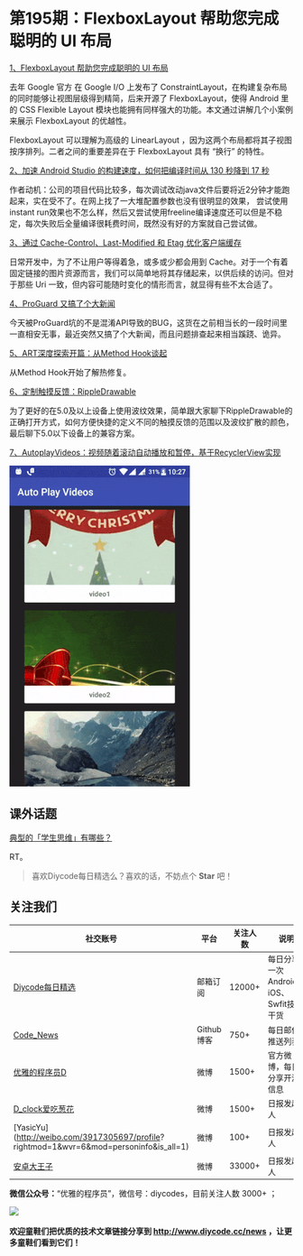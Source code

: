 # 第195期：FlexboxLayout 帮助您完成聪明的 UI 布局


[1、FlexboxLayout 帮助您完成聪明的 UI 布局 ](https://www.diycode.cc/news/2162)

去年 Google 官方 在 Google I/O 上发布了 ConstraintLayout，在构建复杂布局的同时能够让视图层级得到精简，后来开源了 FlexboxLayout，使得 Android 里的 CSS Flexible Layout 模块也能拥有同样强大的功能。本文通过讲解几个小案例来展示 FlexboxLayout 的优越性。

FlexboxLayout 可以理解为高级的 LinearLayout ，因为这两个布局都将其子视图按序排列。二者之间的重要差异在于 FlexboxLayout 具有 “换行” 的特性。


[2、加速 Android Studio 的构建速度，如何把编译时间从 130 秒降到 17 秒](https://www.diycode.cc/topics/683)

作者动机：公司的项目代码比较多，每次调试改动java文件后要将近2分钟才能跑起来，实在受不了。在网上找了一大堆配置参数也没有很明显的效果， 尝试使用instant run效果也不怎么样，然后又尝试使用freeline编译速度还可以但是不稳定，每次失败后全量编译很耗费时间，既然没有好的方案就自己尝试做。

[3、通过 Cache-Control、Last-Modified 和 Etag 优化客户端缓存](https://www.diycode.cc/news/2156)

日常开发中，为了不让用户等得着急，或多或少都会用到 Cache。对于一个有着固定链接的图片资源而言，我们可以简单地将其存储起来，以供后续的访问。但对于那些 Uri 一致，但内容可能随时变化的情形而言，就显得有些不太合适了。

[4、ProGuard 又搞了个大新闻](https://www.diycode.cc/news/2157)

今天被ProGuard坑的不是混淆API导致的BUG，这货在之前相当长的一段时间里一直相安无事，最近突然又搞了个大新闻，而且问题排查起来相当蹊跷、诡异。

[5、ART深度探索开篇：从Method Hook谈起](https://www.diycode.cc/news/2158)

从Method Hook开始了解热修复。

[6、定制触摸反馈：RippleDrawable](https://www.diycode.cc/news/2159)

为了更好的在5.0及以上设备上使用波纹效果，简单跟大家聊下RippleDrawable的正确打开方式，如何方便快捷的定义不同的触摸反馈的范围以及波纹扩散的颜色，最后聊下5.0以下设备上的兼容方案。

[7、AutoplayVideos：视频随着滚动自动播放和暂停，基于RecyclerView实现](https://github.com/Krupen/AutoplayVideos)

![](https://raw.githubusercontent.com/Krupen/AutoplayVideos/master/AutoPlayVideos%20Demo.gif)

## 课外话题

[典型的「学生思维」有哪些？](https://www.zhihu.com/question/41365485)

RT。

> 喜欢Diycode每日精选么？喜欢的话，不妨点个 **Star** 吧！

## 关注我们

| 社交账号  |  平台  | 关注人数 | 说明 |
| -------- | -------- | -------- | -------- |
| [Diycode每日精选](http://list.qq.com/cgi-bin/qf_invite?id=d469993d2c888e971c0fbb2309c4d84256968386b126b967)|   邮箱订阅  | 12000+ | 每日分享一次Android、iOS、Swfit技术干货  |
| [Code_News](https://github.com/DiyCodes/code_news) |    Github博客  |750+ | 每日邮件推送列表  |
| [优雅的程序员D](http://weibo.com/u/5891258264) |   微博  | 1500+ | 官方微博，每日分享开源信息  |
| [D_clock爱吃葱花](http://weibo.com/u/2480694892)  |   微博  | 1500+ | 日报发起人  |
|[YasicYu](http://weibo.com/3917305697/profile? rightmod=1&wvr=6&mod=personinfo&is_all=1)  |   微博  | 100+ | 日报发起人  |
|[安卓大王子](http://weibo.com/apkbus/)   |   微博  | 33000+ | 日报发起人  |

**微信公众号：**“优雅的程序员”，微信号：diycodes，目前关注人数 3000+ ；

![](http://upload-images.jianshu.io/upload_images/1846413-b42abfa70f909099.jpg?imageMogr2/auto-orient/strip%7CimageView2/2/w/1240)

**欢迎童鞋们把优质的技术文章链接分享到 http://www.diycode.cc/news ，让更多童鞋们看到它们！**
